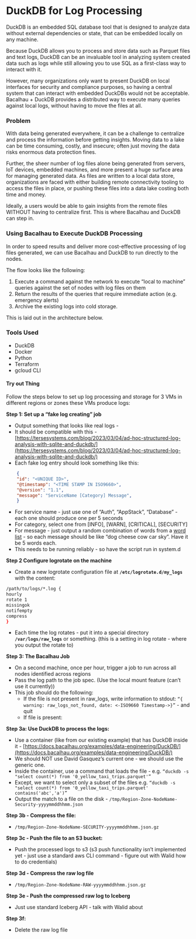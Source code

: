 # DuckDB for Log Processing

DuckDB is an embedded SQL database tool that is designed to analyze data without external dependencies or state, that can be embedded locally on any machine.

Because DuckDB allows you to process and store data such as Parquet files and text logs, DuckDB can be an invaluable tool in analyzing system created data such as logs while still allowing you to use SQL as a first-class way to interact with it.

However, many organizations only want to present DuckDB on local interfaces for security and compliance purposes, so having a central system that can interact with embedded DuckDBs would not be acceptable. Bacalhau + DuckDB provides a distributed way to execute many queries against local logs, without having to move the files at all.

### Problem

With data being generated everywhere, it can be a challenge to centralize and process the information before getting insights. Moving data to a lake can be time consuming, costly, and insecure; often just moving the data risks enormous data protection fines.

Further, the sheer number of log files alone being generated from servers, IoT devices, embedded machines, and more present a huge surface area for managing generated data. As files are written to a local data store, organizations are faced with either building remote connectivity tooling to access the files in place, or pushing these files into a data lake costing both time and money.

Ideally, a users would be able to gain insights from the remote files WITHOUT having to centralize first. This is where Bacalhau and DuckDB can step in.

### Using Bacalhau to Execute DuckDB Processing

In order to speed results and deliver more cost-effective processing of log files generated, we can use Bacalhau and DuckDB to run directly to the nodes.

The flow looks like the following:

1. Execute a command against the network to execute “local to machine” queries against the set of nodes with log files on them
2. Return the results of the queries that require immediate action (e.g. emergency alerts)
3. Archive the existing logs into cold storage.

This is laid out in the architecture below.

### Tools Used

* DuckDB
* Docker
* Python
* Terraform
* gcloud CLI

#### Try out Thing

Follow the steps below to set up log processing and storage for 3 VMs in different regions or zones these VMs produce logs:

**Step 1: Set up a “fake log creating” job**

* Output something that looks like real logs -
* It should be compatible with this - [https://tersesystems.com/blog/2023/03/04/ad-hoc-structured-log-analysis-with-sqlite-and-duckdb/](https://tersesystems.com/blog/2023/03/04/ad-hoc-structured-log-analysis-with-sqlite-and-duckdb/)
* Each fake log entry should look something like this:

```JSON
    {
    "id": "<UNIQUE ID>",
    "@timestamp": "<TIME STAMP IN ISO9660>",
    "@version": "1.1",
    "message": "ServiceName [Category] Message",
    }
```

* For service name - just use one of “Auth”, “AppStack”, “Database” - each one should produce one per 5 seconds
* For category, select one from \[INFO], \[WARN], \[CRITICAL], \[SECURITY]
* For message - just output a random combination of words from a [word list](https://github.com/dwyl/english-words/files/3086945/clean\_words\_alpha.txt) - so each message should be like “dog cheese cow car sky”. Have it be 5 words each.
* This needs to be running reliably - so have the script run in system.d

**Step 2 Configure logrotate on the machine**

* Create a new logrotate configuration file at **`/etc/logrotate.d/my_logs`** with the content:

```bash
/path/to/logs/*.log {
hourly
rotate 1
missingok
notifempty
compress
}
```

* Each time the log rotates - put it into a special directory **`/var/logs/raw_logs`** or something. (this is a setting in log rotate - where you output the rotate to)

**Step 3: The Bacalhau Job**

* On a second machine, once per hour, trigger a job to run across all nodes identified across regions
* Pass the log path to the job spec. (Use the local mount feature (can’t use it currently))
* This job should do the following:
  * If the file is not present in raw\_logs, write information to stdout: `“{ warning: raw_logs_not_found, date: <-ISO9660 Timestamp->}”` - and quit
  * If file is present:

**Step 3a: Use DuckDB to process the logs:**

* Use a container (like from our existing example) that has DuckDB inside it - [https://docs.bacalhau.org/examples/data-engineering/DuckDB/](https://docs.bacalhau.org/examples/data-engineering/DuckDB/)
* We should NOT use David Gasquez’s current one - we should use the generic one.
* Inside the container, use a command that loads the file - e.g. `“duckdb -s "select count(*) from '0_yellow_taxi_trips.parquet'”`
* Except, we want to select only a subset of the files e.g. `“duckdb -s "select count(*) from '0_yellow_taxi_trips.parquet' contains('abc','a')”`
* Output the match to a file on the disk - `/tmp/Region-Zone-NodeName-Security-yyyymmddhhmm.json`

**Step 3b - Compress the file:**

* `/tmp/Region-Zone-NodeName-SECURITY-yyyymmddhhmm.json.gz`

**Step 3c - Push the file to an S3 bucket:**

* Push the processed logs to s3 (s3 push functionality isn’t implemented yet - just use a standard aws CLI command - figure out with Walid how to do credentials)

**Step 3d - Compress the raw log file**

* `/tmp/Region-Zone-NodeName-RAW-yyyymmddhhmm.json.gz`

**Step 3e - Push the compressed raw log to Iceberg**

* Just use standard Iceberg API - talk with Walid about

**Step 3f:**

* Delete the raw log file

